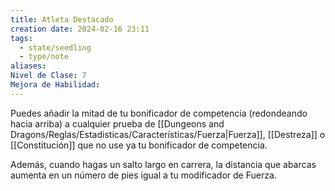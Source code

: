 ```yaml
---
title: Atleta Destacado
creation date: 2024-02-16 23:11
tags:
  - state/seedling
  - type/note
aliases: 
Nivel de Clase: 7
Mejora de Habilidad:
---
```

Puedes añadir la mitad de tu bonificador de competencia (redondeando hacia arriba) a cualquier
prueba de [[Dungeons and Dragons/Reglas/Estadisticas/Características/Fuerza|Fuerza]], [[Destreza]] o [[Constitución]] que no use ya tu bonificador de competencia.

Además, cuando hagas un salto largo en carrera, la distancia que abarcas aumenta en un número de pies igual a tu modificador de Fuerza.

